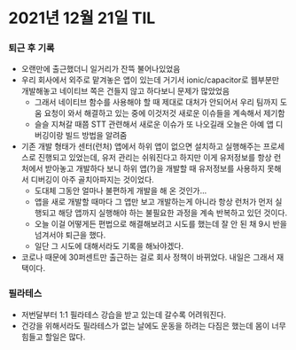 # 2021년 12월 21일 TIL

### 퇴근 후 기록
- 오랜만에 출근했더니 일거리가 잔뜩 불어나있었음
- 우리 회사에서 외주로 맡겨놓은 앱이 있는데 거기서 ionic/capacitor로 웹부분만 개발해놓고 네이티브 쪽은 건들지 않고 하다보니 문제가 많았었음
  - 그래서 네이티브 함수를 사용해야 할 때 제대로 대처가 안되어서 우리 팀까지 도움 요청이 와서 해결하고 있는 중에 이것저것 새로운 이슈들을 계속해서 제기함
  - 슬슬 지쳐갈 때쯤 STT 관련해서 새로운 이슈가 또 나오길래 오늘은 아예 앱 디버깅이랑 빌드 방법을 알려줌
- 기존 개발 형태가 센터(런처) 앱에서 하위 앱이 없으면 설치하고 실행해주는 프로세스로 진행되고 있었는데, 유저 관리는 쉬워진다고 하지만 이게 유저정보를 항상 런처에서 받아놓고 개발하다 보니 하위 앱(?)을 개발할 때 유저정보를 사용하지 못해서 디버깅이 아주 골치아파지는 것이었다.
  - 도대체 그동안 얼마나 불편하게 개발을 해 온 것인가...
  - 앱을 새로 개발할 때마다 그 앱만 보고 개발하는게 아니라 항상 런처가 먼저 실행되고 해당 앱까지 실행해야 하는 불필요한 과정을 계속 반복하고 있던 것이다.
  - 오늘 이걸 어떻게든 편법으로 해결해보려고 시도를 했는데 잘 안 된 채 9시 반을 넘겨서야 퇴근을 했다.
  - 일단 그 시도에 대해서라도 기록을 해놔야겠다.
- 코로나 때문에 30퍼센트만 출근하는 걸로 회사 정책이 바뀌었다. 내일은 그래서 재택이다.

### 필라테스
- 저번달부터 1:1 필라테스 강습을 받고 있는데 갈수록 어려워진다.
- 건강을 위해서라도 필라테스가 없는 날에도 운동을 하려는 다짐은 했는데 몸이 너무 힘들고 할일은 많다.